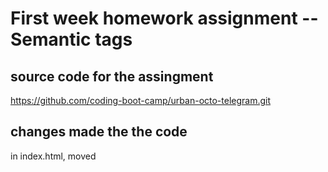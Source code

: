 # First week homework assignment -- Semantic tags

## source code for the assingment
https://github.com/coding-boot-camp/urban-octo-telegram.git

## changes made the the code
in index.html, moved <title> up from line 7 to 5 so the heading is in sequential order.
chaged <div> elements to <header> line 11,
changed <div> elements to <section> line 28,
changed <div> elements to <h2> line 27,
changed <div> elements to <footer> line 74